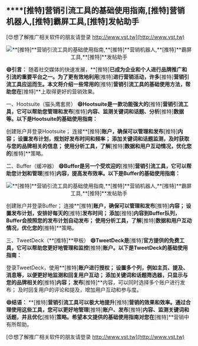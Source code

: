 ## ****[推特]**营销引流工具的基础使用指南,**[推特]**营销机器人,**[推特]**霸屏工具,**[推特]**发帖助手**

[😍想了解推广相关软件的朋友请登录 http://www.vst.tw](http://www.vst.tw)

 <center><img src="https://vst.tw/MP4/tuiguang/png/5.png" alt="**[推特]**营销引流工具的基础使用指南,**[推特]**营销机器人,**[推特]**霸屏工具,**[推特]**发帖助手"></center>

**😄引言：**
随着社交媒体的快速发展，**[推特]**已成为企业和个人进行品牌推广和引流的重要平台之一。为了更有效地利用**[推特]**进行营销活动，许多**[推特]**营销引流工具应运而生。本文将介绍一些常用的**[推特]**营销引流工具的基础使用方法，帮助您在**[推特]**上取得更好的营销效果。

一、Hootsuite（猫头鹰套房）
**😄Hootsuite是一款功能强大的**[推特]**营销引流工具，它可以帮助您管理和发布**[推特]**内容、监测关键词和话题、分析**[推特]**数据等。以下是Hootsuite的基础使用指南：**

创建账户并登录Hootsuite；
连接**[推特]**账户，确保可以管理和发布**[推特]**内容；
设置发布计划，规划好发布时间和频率；
添加关键词和话题监测，及时获取与您的品牌相关的信息；
使用分析工具，了解**[推特]**数据和用户互动情况，优化您的**[推特]**策略。

二、Buffer（缓冲器）
**😄Buffer是另一个受欢迎的**[推特]**营销引流工具，它可以帮助您计划和管理**[推特]**内容，提高发布效率。以下是Buffer的基础使用指南：**

 <center><img src="https://vst.tw/MP4/tuiguang/png/7.png" alt="**[推特]**营销引流工具的基础使用指南,**[推特]**营销机器人,**[推特]**霸屏工具,**[推特]**发帖助手"></center>

创建账户并登录Buffer；
连接**[推特]**账户，确保可以管理和发布**[推特]**内容；
设置发布计划，安排好每天的**[推特]**发布时间；
添加**[推特]**内容到Buffer队列，Buffer会按照您的发布计划自动发布；
使用分析工具，了解**[推特]**数据和用户互动情况，优化您的**[推特]**策略。

三、TweetDeck（**[推特]**甲板）
**😄TweetDeck是**[推特]**官方提供的免费工具，它可以帮助您更好地管理和监控**[推特]**账户。以下是TweetDeck的基础使用指南：**

登录TweetDeck，使用**[推特]**账户进行授权；
设置多个列，例如主页、提及、消息等，以便更好地监测和回复用户互动；
添加关键词和话题筛选器，只显示与您的品牌相关的**[推特]**内容；
发布**[推特]**内容，可以同时选择多个账户进行发布；
及时回复用户的评论和提及，增加用户互动和参与度。

**😄结语：**
**[推特]**营销引流工具可以极大地提升**[推特]**营销的效果和效率。通过合理使用这些工具，您可以更好地管理**[推特]**账户、发布**[推特]**内容、监测关键词和话题，并且优化**[推特]**策略。希望本文提供的基础使用指南对您在**[推特]**营销中有所帮助。

[😍想了解推广相关软件的朋友请登录 http://www.vst.tw](http://www.vst.tw)



